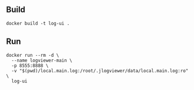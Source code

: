 ## Build
```shell
docker build -t log-ui .
```

## Run
```shell
docker run --rm -d \
  --name logviewer-main \
  -p 8555:8888 \
  -v "$(pwd)/local.main.log:/root/.jlogviewer/data/local.main.log:ro" \
  log-ui
```